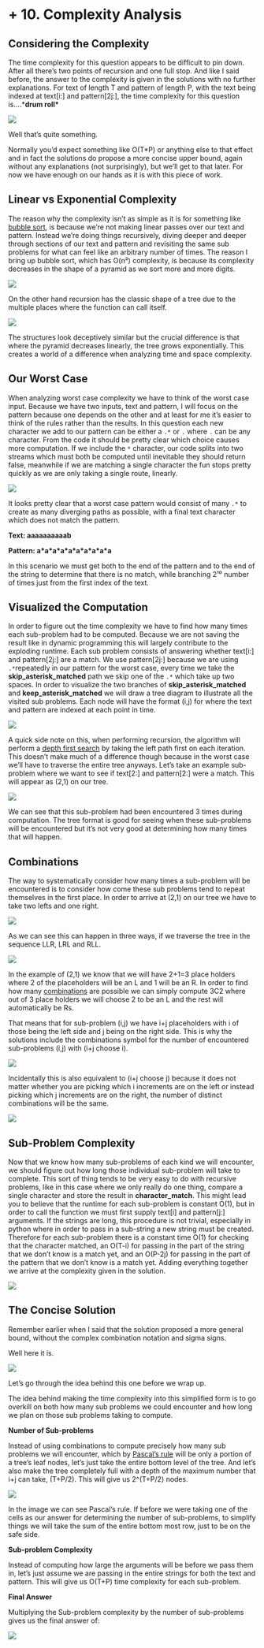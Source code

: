 # + 10. Complexity Analysis

## Considering the Complexity <a id="7472"></a>

The time complexity for this question appears to be difficult to pin down. After all there’s two points of recursion and one full stop. And like I said before, the answer to the complexity is given in the solutions with no further explanations. For text of length T and pattern of length P, with the text being indexed at text\[i:\] and pattern\[2j:\], the time complexity for this question is….\***drum roll\***

![](https://miro.medium.com/max/670/1*WDxQvjHdkIDbiMeyeNW-Vg.png)

Well that’s quite something.

Normally you’d expect something like O\(T\*P\) or anything else to that effect and in fact the solutions do propose a more concise upper bound, again without any explanations \(not surprisingly\), but we’ll get to that later. For now we have enough on our hands as it is with this piece of work.

## Linear vs Exponential Complexity <a id="5eff"></a>

The reason why the complexity isn’t as simple as it is for something like [bubble sort](https://en.wikipedia.org/wiki/Bubble_sort), is because we’re not making linear passes over our text and pattern. Instead we’re doing things recursively, diving deeper and deeper through sections of our text and pattern and revisiting the same sub problems for what can feel like an arbitrary number of times. The reason I bring up bubble sort, which has O\(n²\) complexity, is because its complexity decreases in the shape of a pyramid as we sort more and more digits.

![](https://miro.medium.com/max/1266/1*JfJ-i1r5dtVIU8Tj2vsUQA.png)

On the other hand recursion has the classic shape of a tree due to the multiple places where the function can call itself.

![](https://miro.medium.com/max/1686/1*8SKs4LuB5mozG4kWY362Fg.png)

The structures look deceptively similar but the crucial difference is that where the pyramid decreases linearly, the tree grows exponentially. This creates a world of a difference when analyzing time and space complexity.

## Our Worst Case <a id="407b"></a>

When analyzing worst case complexity we have to think of the worst case input. Because we have two inputs, text and pattern, I will focus on the pattern because one depends on the other and at least for me it’s easier to think of the rules rather than the results. In this question each new character we add to our pattern can be either a `.*` or `.` where `.` can be any character. From the code it should be pretty clear which choice causes more computation. If we include the `*` character, our code splits into two streams which must both be computed until inevitable they should return false, meanwhile if we are matching a single character the fun stops pretty quickly as we are only taking a single route, linearly.

![](https://miro.medium.com/max/1228/1*GCo1eZSZOuAU1CrKJmvB6Q.png)

It looks pretty clear that a worst case pattern would consist of many `.*` to create as many diverging paths as possible, with a final text character which does not match the pattern.

**Text: aaaaaaaaaab**

**Pattern: a\*a\*a\*a\*a\*a\*a\*a\*a\*a**

In this scenario we must get both to the end of the pattern and to the end of the string to determine that there is no match, while branching 2¹⁰ number of times just from the first index of the text.

## Visualized the Computation <a id="ebfa"></a>

In order to figure out the time complexity we have to find how many times each sub-problem had to be computed. Because we are not saving the result like in dynamic programming this will largely contribute to the exploding runtime. Each sub problem consists of answering whether text\[i:\] and pattern\[2j:\] are a match. We use pattern\[2j:\] because we are using `.*`repeatedly in our pattern for the worst case, every time we take the **skip\_asterisk\_matched** path we skip one of the `.*` which take up two spaces. In order to visualize the two branches of **skip\_asterisk\_matched** and **keep\_asterisk\_matched** we will draw a tree diagram to illustrate all the visited sub problems. Each node will have the format \(i,j\) for where the text and pattern are indexed at each point in time.

![](https://miro.medium.com/max/1542/1*sivOYt3w3bFykB5I7g18Rw.png)

A quick side note on this, when performing recursion, the algorithm will perform a [depth first search](https://en.wikipedia.org/wiki/Depth-first_search) by taking the left path first on each iteration. This doesn’t make much of a difference though because in the worst case we’ll have to traverse the entire tree anyways. Let’s take an example sub-problem where we want to see if text\[2:\] and pattern\[2:\] were a match. This will appear as \(2,1\) on our tree.

![](https://miro.medium.com/max/1688/1*Wb-O_dvBufcSSnJiaLkbIQ.png)

We can see that this sub-problem had been encountered 3 times during computation. The tree format is good for seeing when these sub-problems will be encountered but it’s not very good at determining how many times that will happen.

## Combinations <a id="fea8"></a>

The way to systematically consider how many times a sub-problem will be encountered is to consider how come these sub problems tend to repeat themselves in the first place. In order to arrive at \(2,1\) on our tree we have to take two lefts and one right.

![](https://miro.medium.com/max/1686/1*68esAT8bjb2XiX7ckY3F9Q.png)

As we can see this can happen in three ways, if we traverse the tree in the sequence LLR, LRL and RLL.

![](https://miro.medium.com/max/1008/1*--kEbYPRvCkIoxbAGTAJew.png)

In the example of \(2,1\) we know that we will have 2+1=3 place holders where 2 of the placeholders will be an L and 1 will be an R. In order to find how many [combinations](https://en.wikipedia.org/wiki/Combination) are possible we can simply compute 3C2 where out of 3 place holders we will choose 2 to be an L and the rest will automatically be Rs.

That means that for sub-problem \(i,j\) we have i+j placeholders with i of those being the left side and j being on the right side. This is why the solutions include the combinations symbol for the number of encountered sub-problems \(i,j\) with \(i+j choose i\).

![](https://miro.medium.com/max/190/1*IWzQCnsA-5hbauRv-_EEag.png)

Incidentally this is also equivalent to \(i+j choose j\) because it does not matter whether you are picking which i increments are on the left or instead picking which j increments are on the right, the number of distinct combinations will be the same.

![](https://miro.medium.com/max/182/1*JMQCWjrhiLVWljIaS1eLiw.png)

## Sub-Problem Complexity <a id="0b4f"></a>

Now that we know how many sub-problems of each kind we will encounter, we should figure out how long those individual sub-problem will take to complete. This sort of thing tends to be very easy to do with recursive problems, like in this case where we only really do one thing, compare a single character and store the result in **character\_match**. This might lead you to believe that the runtime for each sub-problem is constant O\(1\), but in order to call the function we must first supply text\[i\] and pattern\[j:\] arguments. If the strings are long, this procedure is not trivial, especially in python where in order to pass in a sub-string a new string must be created. Therefore for each sub-problem there is a constant time O\(1\) for checking that the character matched, an O\(T-i\) for passing in the part of the string that we don’t know is a match yet, and an O\(P-2j\) for passing in the part of the pattern that we don’t know is a match yet. Adding everything together we arrive at the complexity given in the solution.

![](https://miro.medium.com/max/670/1*WDxQvjHdkIDbiMeyeNW-Vg.png)

## **The Concise Solution** <a id="6f57"></a>

Remember earlier when I said that the solution proposed a more general bound, without the complex combination notation and sigma signs.

Well here it is.

![](https://miro.medium.com/max/536/1*NcpJHep2qSL-SLyC9xI7Og.png)

Let’s go through the idea behind this one before we wrap up.

The idea behind making the time complexity into this simplified form is to go overkill on both how many sub problems we could encounter and how long we plan on those sub problems taking to compute.

**Number of Sub-problems**

Instead of using combinations to compute precisely how many sub problems we will encounter, which by [Pascal’s rule](https://en.wikipedia.org/wiki/Pascal%27s_rule) will be only a portion of a tree’s leaf nodes, let’s just take the entire bottom level of the tree. And let’s also make the tree completely full with a depth of the maximum number that i+j can take, \(T+P/2\). This will give us 2^\(T+P/2\) nodes.

![](https://miro.medium.com/max/1800/0*Z4rBE0IlADAKFK_O.jpg)

In the image we can see Pascal’s rule. If before we were taking one of the cells as our answer for determining the number of sub-problems, to simplify things we will take the sum of the entire bottom most row, just to be on the safe side.

**Sub-problem Complexity**

Instead of computing how large the arguments will be before we pass them in, let’s just assume we are passing in the entire strings for both the text and pattern. This will give us O\(T+P\) time complexity for each sub-problem.

**Final Answer**

Multiplying the Sub-problem complexity by the number of sub-problems gives us the final answer of:

![](https://miro.medium.com/max/536/1*NcpJHep2qSL-SLyC9xI7Og.png)


